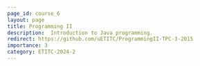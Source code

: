 ```yaml
---
page_id: course_6
layout: page
title: Programming II
description:  Introduction to Java programming. 
redirect: https://github.com/uETITC/ProgrammingII-TPC-3-2015
importance: 3
category: ETITC-2024-2
---
```

